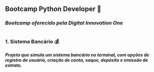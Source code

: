 ## Bootcamp Python Developer 🐍
### *Bootcamp oferecido pela Digital Innovation One*
#
### 1. Sistema Bancário 💰
##### Projeto que simula um sistema bancário no terminal, com opções de registro de usuário, criação de conta, saque, depósito e emissão de extrato. 

